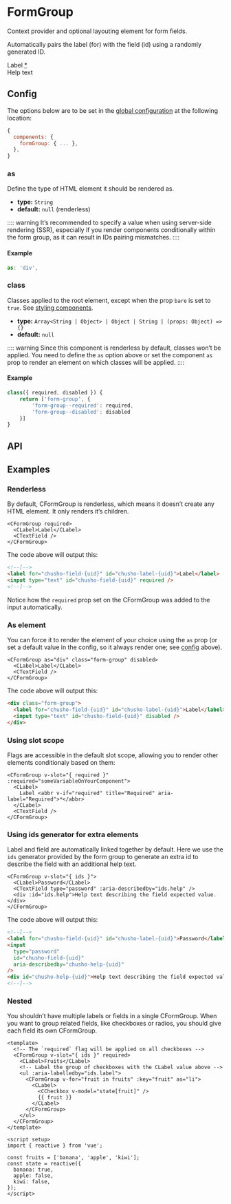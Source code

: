 # FormGroup

Context provider and optional layouting element for form fields.

Automatically pairs the label (for) with the field (id) using a randomly generated ID.

<Showcase>
    <CFormGroup as="div" class="flex flex-col gap-1" v-slot="{ ids }" required>
        <CLabel>
            Label <abbr title="Required" aria-label="Required">*</abbr>
        </CLabel>
        <CTextField :aria-describedby="ids.help" />
        <div :id="ids.help" class="text-gray-600 text-sm">Help text</div>
    </CFormGroup>
</Showcase>

## Config

The options below are to be set in the [global configuration](/guide/config.html) at the following location:

```js
{
  components: {
    formGroup: { ... },
  },
}
```

### as

Define the type of HTML element it should be rendered as.

- **type:** `String`
- **default:** `null` (renderless)

:::: warning
It’s recommended to specify a value when using server-side rendering (SSR), especially if you render components conditionally within the form group, as it can result in IDs pairing mismatches.
::::

#### Example

```js
as: 'div',
```

### class

Classes applied to the root element, except when the prop `bare` is set to `true`. See [styling components](/guide/styling-components/).

- **type:** `Array<String | Object> | Object | String | (props: Object) => {}`
- **default:** `null`

:::: warning
Since this component is renderless by default, classes won’t be applied. You need to define the `as` option above or set the component `as` prop to render an element on which classes will be applied.
::::

#### Example

```js
class({ required, disabled }) {
    return ['form-group', {
        'form-group--required': required,
        'form-group--disabled': disabled
    }]
}
```

## API

<Docgen :components="['CFormGroup']" />

## Examples

### Renderless

By default, CFormGroup is renderless, which means it doesn’t create any HTML element. It only renders it’s children.

```vue-html
<CFormGroup required>
  <CLabel>Label</CLabel>
  <CTextField />
</CFormGroup>
```

The code above will output this:

```html
<!--[-->
<label for="chusho-field-{uid}" id="chusho-label-{uid}">Label</label>
<input type="text" id="chusho-field-{uid}" required />
<!--]-->
```

Notice how the `required` prop set on the CFormGroup was added to the input automatically.

### As element

You can force it to render the element of your choice using the `as` prop (or set a default value in the config, so it always render one; see [config](#config) above).

```vue-html
<CFormGroup as="div" class="form-group" disabled>
  <CLabel>Label</CLabel>
  <CTextField />
</CFormGroup>
```

The code above will output this:

```html
<div class="form-group">
  <label for="chusho-field-{uid}" id="chusho-label-{uid}">Label</label>
  <input type="text" id="chusho-field-{uid}" disabled />
</div>
```

### Using slot scope

Flags are accessible in the default slot scope, allowing you to render other elements conditionaly based on them:

```vue-html
<CFormGroup v-slot="{ required }" :required="someVariableOnYourComponent">
  <CLabel>
    Label <abbr v-if="required" title="Required" aria-label="Required">*</abbr>
  </CLabel>
  <CTextField />
</CFormGroup>
```

### Using ids generator for extra elements

Label and field are automatically linked together by default. Here we use the `ids` generator provided by the form group to generate an extra id to describe the field with an additional help text.

```vue-html
<CFormGroup v-slot="{ ids }">
  <CLabel>Password</CLabel>
  <CTextField type="password" :aria-describedby="ids.help" />
  <div :id="ids.help">Help text describing the field expected value.</div>
</CFormGroup>
```

The code above will output this:

```html
<!--[-->
<label for="chusho-field-{uid}" id="chusho-label-{uid}">Password</label>
<input
  type="password"
  id="chusho-field-{uid}"
  aria-describedby="chusho-help-{uid}"
/>
<div id="chusho-help-{uid}">Help text describing the field expected value.</div>
<!--]-->
```

### Nested

You shouldn’t have multiple labels or fields in a single CFormGroup. When you want to group related fields, like checkboxes or radios, you should give each field its own CFormGroup.

```vue
<template>
  <!-- The `required` flag will be applied on all checkboxes -->
  <CFormGroup v-slot="{ ids }" required>
    <CLabel>Fruits</CLabel>
    <!-- Label the group of checkboxes with the CLabel value above -->
    <ul :aria-labelledby="ids.label">
      <CFormGroup v-for="fruit in fruits" :key="fruit" as="li">
        <CLabel>
          <CCheckbox v-model="state[fruit]" />
          {{ fruit }}
        </CLabel>
      </CFormGroup>
    </ul>
  </CFormGroup>
</template>

<script setup>
import { reactive } from 'vue';

const fruits = ['banana', 'apple', 'kiwi'];
const state = reactive({
  banana: true,
  apple: false,
  kiwi: false,
});
</script>
```
